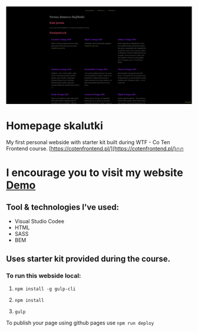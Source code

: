 ![Homepage screenshot](github/screenshot.png)

# Homepage skalutki


My first personal webside with starter kit built during WTF - Co Ten Frontend course. [https://cotenfrontend.pl/](https://cotenfrontend.pl/)🔥🔥


# I encourage you to visit my website [Demo](https://skalutki.github.io/) 


## Tool & technologies I've used:

- Visual Studio Codee
- HTML
- SASS
- BEM




## Uses starter kit provided during the course. 

### To run this webside local:
1. `npm install -g gulp-cli`

2. `npm install`

3. `gulp`

To publish your page using github pages use `npm run deploy`